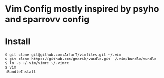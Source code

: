 # Vim Config mostly inspired by psyho and sparrovv config

# Install

	$ git clone git@github.com:ArturT/vimfiles.git ~/.vim
	$ git clone https://github.com/gmarik/vundle.git ~/.vim/bundle/vundle
	$ ln -s ~/.vim/vimrc ~/.vimrc
	$ vim
	:BundleInstall

